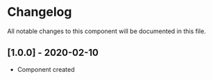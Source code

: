 # Changelog
All notable changes to this component will be documented in this file.

## [1.0.0] - 2020-02-10
- Component created

